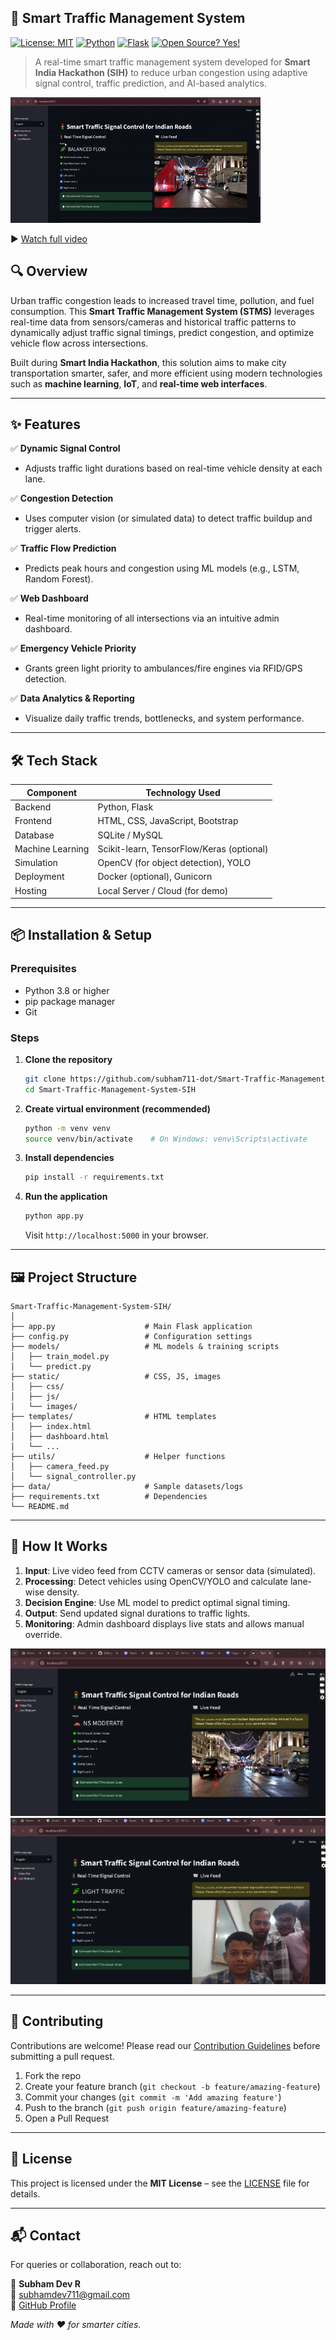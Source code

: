 ## 🚦 Smart Traffic Management System  
[![License: MIT](https://img.shields.io/badge/License-MIT-blue.svg)](https://opensource.org/licenses/MIT)
[![Python](https://img.shields.io/badge/Python-3.8%2B-green.svg)](https://www.python.org)
[![Flask](https://img.shields.io/badge/Framework-Flask-orange.svg)](https://flask.palletsprojects.com/)
[![Open Source? Yes!](https://badgen.net/badge/Open%20Source%20%3F/Yes%21/blue?icon=github)](https://github.com/Naereen/badges)

> A real-time smart traffic management system developed for **Smart India Hackathon (SIH)** to reduce urban congestion using adaptive signal control, traffic prediction, and AI-based analytics.

![Demo](Prototype/demo.gif)

▶️ [Watch full video](Prototype/demo.mp4)


## 🔍 Overview

Urban traffic congestion leads to increased travel time, pollution, and fuel consumption. This **Smart Traffic Management System (STMS)** leverages real-time data from sensors/cameras and historical traffic patterns to dynamically adjust traffic signal timings, predict congestion, and optimize vehicle flow across intersections.

Built during **Smart India Hackathon**, this solution aims to make city transportation smarter, safer, and more efficient using modern technologies such as **machine learning**, **IoT**, and **real-time web interfaces**.

---

## ✨ Features

✅ **Dynamic Signal Control**  
   - Adjusts traffic light durations based on real-time vehicle density at each lane.

✅ **Congestion Detection**  
   - Uses computer vision (or simulated data) to detect traffic buildup and trigger alerts.

✅ **Traffic Flow Prediction**  
   - Predicts peak hours and congestion using ML models (e.g., LSTM, Random Forest).

✅ **Web Dashboard**  
   - Real-time monitoring of all intersections via an intuitive admin dashboard.

✅ **Emergency Vehicle Priority**  
   - Grants green light priority to ambulances/fire engines via RFID/GPS detection.

✅ **Data Analytics & Reporting**  
   - Visualize daily traffic trends, bottlenecks, and system performance.

---

## 🛠️ Tech Stack

| Component         | Technology Used                          |
|------------------|------------------------------------------|
| Backend          | Python, Flask                            |
| Frontend         | HTML, CSS, JavaScript, Bootstrap         |
| Database         | SQLite / MySQL                           |
| Machine Learning | Scikit-learn, TensorFlow/Keras (optional)|
| Simulation       | OpenCV (for object detection), YOLO      |
| Deployment       | Docker (optional), Gunicorn              |
| Hosting          | Local Server / Cloud (for demo)          |

---

## 📦 Installation & Setup

### Prerequisites
- Python 3.8 or higher
- pip package manager
- Git

### Steps

1. **Clone the repository**
   ```bash
   git clone https://github.com/subham711-dot/Smart-Traffic-Management-System-SIH.git
   cd Smart-Traffic-Management-System-SIH
   ```

2. **Create virtual environment (recommended)**
   ```bash
   python -m venv venv
   source venv/bin/activate    # On Windows: venv\Scripts\activate
   ```

3. **Install dependencies**
   ```bash
   pip install -r requirements.txt
   ```

4. **Run the application**
   ```bash
   python app.py
   ```
   Visit `http://localhost:5000` in your browser.

---

## 🖼️ Project Structure
```
Smart-Traffic-Management-System-SIH/
│
├── app.py                    # Main Flask application
├── config.py                 # Configuration settings
├── models/                   # ML models & training scripts
│   ├── train_model.py
│   └── predict.py
├── static/                   # CSS, JS, images
│   ├── css/
│   ├── js/
│   └── images/
├── templates/                # HTML templates
│   ├── index.html
│   ├── dashboard.html
│   └── ...
├── utils/                    # Helper functions
│   ├── camera_feed.py
│   └── signal_controller.py
├── data/                     # Sample datasets/logs
├── requirements.txt          # Dependencies
└── README.md
```

---

## 🎯 How It Works

1. **Input**: Live video feed from CCTV cameras or sensor data (simulated).
2. **Processing**: Detect vehicles using OpenCV/YOLO and calculate lane-wise density.
3. **Decision Engine**: Use ML model to predict optimal signal timing.
4. **Output**: Send updated signal durations to traffic lights.
5. **Monitoring**: Admin dashboard displays live stats and allows manual override.



![using preuploaded video](Prototype/20.09.2025_10.22.12_REC.png) 
![using live camera video](Prototype/20.09.2025_10.23.21_REC.png) 




---

## 🤝 Contributing

Contributions are welcome! Please read our [Contribution Guidelines](CONTRIBUTING.md) before submitting a pull request.

1. Fork the repo
2. Create your feature branch (`git checkout -b feature/amazing-feature`)
3. Commit your changes (`git commit -m 'Add amazing feature'`)
4. Push to the branch (`git push origin feature/amazing-feature`)
5. Open a Pull Request

---

## 📄 License

This project is licensed under the **MIT License** – see the [LICENSE](LICENSE) file for details.

---

## 📬 Contact

For queries or collaboration, reach out to:

👤 **Subham Dev R**  
📧 subhamdev711@gmail.com  
🔗 [GitHub Profile](https://github.com/subham711-dot)  

*Made with ❤️ for smarter cities.*
